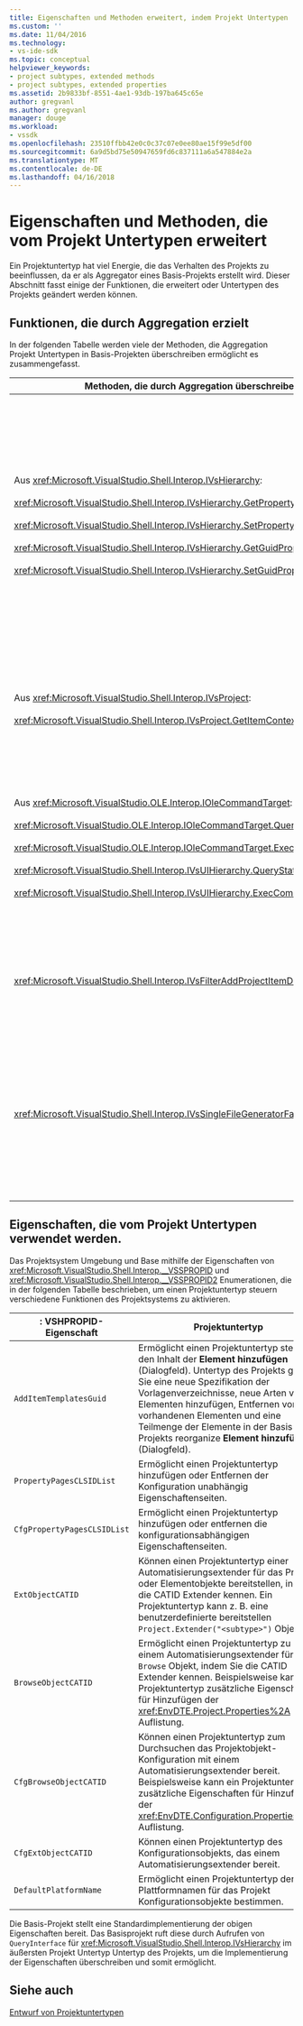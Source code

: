 ```yaml
---
title: Eigenschaften und Methoden erweitert, indem Projekt Untertypen | Microsoft Docs
ms.custom: ''
ms.date: 11/04/2016
ms.technology:
- vs-ide-sdk
ms.topic: conceptual
helpviewer_keywords:
- project subtypes, extended methods
- project subtypes, extended properties
ms.assetid: 2b9833bf-8551-4ae1-93db-197ba645c65e
author: gregvanl
ms.author: gregvanl
manager: douge
ms.workload:
- vssdk
ms.openlocfilehash: 23510ffbb42e0c0c37c07e0ee80ae15f99e5df00
ms.sourcegitcommit: 6a9d5bd75e50947659fd6c837111a6a547884e2a
ms.translationtype: MT
ms.contentlocale: de-DE
ms.lasthandoff: 04/16/2018
---
```

# <a name="properties-and-methods-extended-by-project-subtypes"></a>Eigenschaften und Methoden, die vom Projekt Untertypen erweitert
Ein Projektuntertyp hat viel Energie, die das Verhalten des Projekts zu beeinflussen, da er als Aggregator eines Basis-Projekts erstellt wird. Dieser Abschnitt fasst einige der Funktionen, die erweitert oder Untertypen des Projekts geändert werden können.  
  
## <a name="features-gained-by-aggregation"></a>Funktionen, die durch Aggregation erzielt  
 In der folgenden Tabelle werden viele der Methoden, die Aggregation Projekt Untertypen in Basis-Projekten überschreiben ermöglicht es zusammengefasst.  
  
|Methoden, die durch Aggregation überschreiben|Projektuntertyp|  
|---------------------------------------|---------------------|  
|Aus <xref:Microsoft.VisualStudio.Shell.Interop.IVsHierarchy>:<br /><br /> <xref:Microsoft.VisualStudio.Shell.Interop.IVsHierarchy.GetProperty%2A><br /><br /> <xref:Microsoft.VisualStudio.Shell.Interop.IVsHierarchy.SetProperty%2A><br /><br /> <xref:Microsoft.VisualStudio.Shell.Interop.IVsHierarchy.GetGuidProperty%2A><br /><br /> <xref:Microsoft.VisualStudio.Shell.Interop.IVsHierarchy.SetGuidProperty%2A>|Ermöglicht es einen Projektuntertyp<br /><br /> -Ändern Sie Beschriftung und das Symbol der Projektknoten.<br />-Projekt vollständig überschreiben `Browse` Objekt.<br />-Wird gesteuert, ob das Projekt umbenannt werden kann.<br />-Sortierreihenfolge Steuerelement.<br />-Control-Benutzerkontext für die dynamische Hilfe.|  
|Aus <xref:Microsoft.VisualStudio.Shell.Interop.IVsProject>:<br /><br /> <xref:Microsoft.VisualStudio.Shell.Interop.IVsProject.GetItemContext%2A>|Können einen Projektuntertyp steuern, welche kontextabhängige Dienste für den Designer und Editoren bereitgestellt werden.|  
|Aus <xref:Microsoft.VisualStudio.OLE.Interop.IOleCommandTarget>:<br /><br /> <xref:Microsoft.VisualStudio.OLE.Interop.IOleCommandTarget.QueryStatus%2A><br /><br /> <xref:Microsoft.VisualStudio.OLE.Interop.IOleCommandTarget.Exec%2A><br /><br /> <xref:Microsoft.VisualStudio.Shell.Interop.IVsUIHierarchy.QueryStatusCommand%2A><br /><br /> <xref:Microsoft.VisualStudio.Shell.Interop.IVsUIHierarchy.ExecCommand%2A>|Ermöglicht es einen Projektuntertyp<br /><br /> -Befehlsrouting für Befehle teilnehmen.<br />-Hinzufügen, entfernen oder Deaktivieren von Projekt ambient-Befehle und aktive Projektmappen-Explorer-Befehle.|  
|<xref:Microsoft.VisualStudio.Shell.Interop.IVsFilterAddProjectItemDlg2>|Ermöglicht den Untertyp des Projekts zu filtern, sieht der Benutzer in der **neues Element hinzufügen** (Dialogfeld).|  
|<xref:Microsoft.VisualStudio.Shell.Interop.IVsSingleFileGeneratorFactory>|Ermöglicht es einen Projektuntertyp<br /><br /> -Bestimmen Sie die Standard-Generator eine Dateierweiterung zugewiesen.<br />-Ein COM-Objekt einen Namen für Menschen lesbaren Generator zuordnen.|  
  
## <a name="properties-used-by-project-subtypes"></a>Eigenschaften, die vom Projekt Untertypen verwendet werden.  
 Das Projektsystem Umgebung und Base mithilfe der Eigenschaften von <xref:Microsoft.VisualStudio.Shell.Interop.__VSSPROPID> und <xref:Microsoft.VisualStudio.Shell.Interop.__VSSPROPID2> Enumerationen, die in der folgenden Tabelle beschrieben, um einen Projektuntertyp steuern verschiedene Funktionen des Projektsystems zu aktivieren.  
  
|: VSHPROPID-Eigenschaft|Projektuntertyp|  
|------------------------|---------------------|  
|`AddItemTemplatesGuid`|Ermöglicht einen Projektuntertyp steuern den Inhalt der **Element hinzufügen** (Dialogfeld). Untertyp des Projekts geben Sie eine neue Spezifikation der Vorlagenverzeichnisse, neue Arten von Elementen hinzufügen, Entfernen von vorhandenen Elementen und eine Teilmenge der Elemente in der Basis des Projekts reorganize **Element hinzufügen** (Dialogfeld).|  
|`PropertyPagesCLSIDList`|Ermöglicht einen Projektuntertyp hinzufügen oder Entfernen der Konfiguration unabhängig Eigenschaftenseiten.|  
|`CfgPropertyPagesCLSIDList`|Ermöglicht einen Projektuntertyp hinzufügen oder entfernen die konfigurationsabhängigen Eigenschaftenseiten.|  
|`ExtObjectCATID`|Können einen Projektuntertyp einer Automatisierungsextender für das Projekt oder Elementobjekte bereitstellen, indem die CATID Extender kennen. Ein Projektuntertyp kann z. B. eine benutzerdefinierte bereitstellen `Project.Extender("<subtype>")` Objekt.|  
|`BrowseObjectCATID`|Ermöglicht einen Projektuntertyp zu einem Automatisierungsextender für die `Browse` Objekt, indem Sie die CATID Extender kennen. Beispielsweise kann ein Projektuntertyp zusätzliche Eigenschaften für Hinzufügen der <xref:EnvDTE.Project.Properties%2A> Auflistung.|  
|`CfgBrowseObjectCATID`|Können einen Projektuntertyp zum Durchsuchen das Projektobjekt-Konfiguration mit einem Automatisierungsextender bereit. Beispielsweise kann ein Projektuntertyp zusätzliche Eigenschaften für Hinzufügen der <xref:EnvDTE.Configuration.Properties%2A> Auflistung.|  
|`CfgExtObjectCATID`|Können einen Projektuntertyp des Konfigurationsobjekts, das einem Automatisierungsextender bereit.|  
|`DefaultPlatformName`|Ermöglicht einen Projektuntertyp den Plattformnamen für das Projekt Konfigurationsobjekte bestimmen.|  
  
 Die Basis-Projekt stellt eine Standardimplementierung der obigen Eigenschaften bereit. Das Basisprojekt ruft diese durch Aufrufen von `QueryInterface` für <xref:Microsoft.VisualStudio.Shell.Interop.IVsHierarchy> im äußersten Projekt Untertyp Untertyp des Projekts, um die Implementierung der Eigenschaften überschreiben und somit ermöglicht.  
  
## <a name="see-also"></a>Siehe auch  
 [Entwurf von Projektuntertypen](../../extensibility/internals/project-subtypes-design.md)